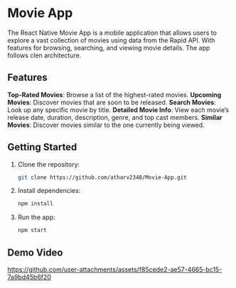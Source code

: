 # Movie App

The React Native Movie App is a mobile application that allows users to explore a vast collection of movies using data from the Rapid API. 
With features for browsing, searching, and viewing movie details. The app follows clen architecture.

## Features

**Top-Rated Movies**: Browse a list of the highest-rated movies.
**Upcoming Movies**: Discover movies that are soon to be released.
**Search Movies**: Look up any specific movie by title.
**Detailed Movie Info**: View each movie’s release date, duration, description, genre, and top cast members.
**Similar Movies**: Discover movies similar to the one currently being viewed.


## Getting Started

1. Clone the repository:

   ```bash
   git clone https://github.com/atharv2348/Movie-App.git

2. Install dependencies:

   ```bash
   npm install

3. Run the app:

   ```bash
   npm start

## Demo Video

https://github.com/user-attachments/assets/f85cede2-ae57-4665-bc15-7a9bd45b6f20

